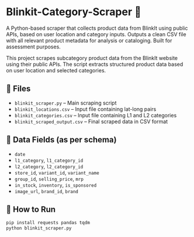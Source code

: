 # Blinkit-Category-Scraper 🛒
A Python-based scraper that collects product data from BlinkIt using public APIs, based on user location and category inputs. Outputs a clean CSV file with all relevant product metadata for analysis or cataloging. Built for assessment purposes.

This project scrapes subcategory product data from the BlinkIt website using their public APIs. The script extracts structured product data based on user location and selected categories.

## 📁 Files

- `blinkit_scraper.py` – Main scraping script
- `blinkit_locations.csv` – Input file containing lat-long pairs
- `blinkit_categories.csv` – Input file containing L1 and L2 categories
- `blinkit_scraped_output.csv` – Final scraped data in CSV format

## 📌 Data Fields (as per schema)

- `date`
- `l1_category`, `l1_category_id`
- `l2_category`, `l2_category_id`
- `store_id`, `variant_id`, `variant_name`
- `group_id`, `selling_price`, `mrp`
- `in_stock`, `inventory`, `is_sponsored`
- `image_url`, `brand_id`, `brand`

## 🚀 How to Run

```bash
pip install requests pandas tqdm
python blinkit_scraper.py
